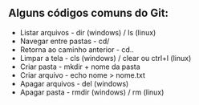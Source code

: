 ## **Alguns códigos comuns do Git:**
- Listar arquivos - dir (windows) / ls (linux)
- Navegar entre pastas - cd/ 
- Retorna ao caminho anterior - cd..
- Limpar a tela - cls (windows) / clear ou ctrl+l (linux)
- Criar pasta - mkdir + nome da pasta
- Criar arquivo - echo nome > nome.txt
- Apagar arquivos - del (windows)
- Apagar pasta - rmdir (windows) / rm (linux)